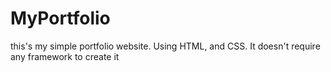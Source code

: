 # MyPortfolio
this's my simple portfolio website. Using HTML, and CSS. It doesn't require any framework to create it
